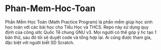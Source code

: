 # Phan-Mem-Hoc-Toan
Phần Mềm Học Toán (Math Practice Program) là phần mềm giúp học sinh học toán với các bài học cho Tiểu Học và THCS. 
Repo này sử dụng quy định của công ước Quốc Tế chung GNU v3. 
Mọi người có thể góp ý hc tạo 1 bản thử, sau đó tôi sẽ duyệt code và tổng hợp lại. 
Ai cũng được tham gia, đặc biệt với người biết SD Scratch.
